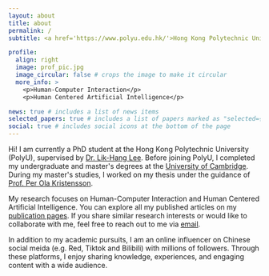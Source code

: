 ```yaml
---
layout: about
title: about
permalink: /
subtitle: <a href='https://www.polyu.edu.hk/'>Hong Kong Polytechnic University</a>. Hung Hom, Kowloon, Hong Kong.

profile:
  align: right
  image: prof_pic.jpg
  image_circular: false # crops the image to make it circular
  more_info: >
    <p>Human-Computer Interaction</p>
    <p>Human Centered Artificial Intelligence</p>

news: true # includes a list of news items
selected_papers: true # includes a list of papers marked as "selected={true}"
social: true # includes social icons at the bottom of the page
---
```


Hi! I am currently a PhD student at the Hong Kong Polytechnic University (PolyU), supervised by [Dr. Lik-Hang Lee](https://www.lhlee.com/). Before joining PolyU, I completed my undergraduate and master's degrees at the [University of Cambridge](https://www.cam.ac.uk/). During my master's studies, I worked on my thesis under the guidance of [Prof. Per Ola Kristensson](https://pokristensson.com/). 

My research focuses on Human-Computer Interaction and Human Centered Artificial Intelligence. You can explore all my published articles on my [publication pages](https://jyzheng.com/publications). If you share similar research interests or would like to collaborate with me, feel free to reach out to me via [email](info@jyzheng.com).

In addition to my academic pursuits, I am an online influencer on Chinese social meida (e.g. Red, Tiktok and Bilibili) with millions of followers. Through these platforms, I enjoy sharing knowledge, experiences, and engaging content with a wide audience.


